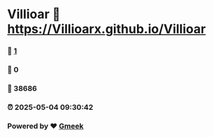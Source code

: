 # Villioar :link: https://Villioarx.github.io/Villioar 
### :page_facing_up: [1](https://Villioarx.github.io/Villioar/tag.html) 
### :speech_balloon: 0 
### :hibiscus: 38686 
### :alarm_clock: 2025-05-04 09:30:42 
### Powered by :heart: [Gmeek](https://github.com/Meekdai/Gmeek)
